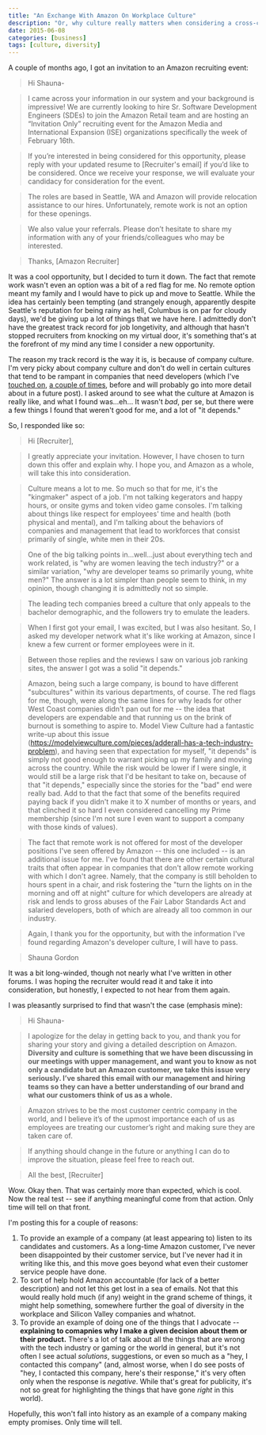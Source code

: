 ```yaml
---
title: "An Exchange With Amazon On Workplace Culture"
description: "Or, why culture really matters when considering a cross-country move."
date: 2015-06-08
categories: [business]
tags: [culture, diversity]
---
```


A couple of months ago, I got an invitation to an Amazon recruiting event:

> Hi Shauna-

> I came across your information in our system and your background is impressive! We are currently looking to hire Sr. Software Development Engineers (SDEs) to join the Amazon Retail team and are hosting an “Invitation Only” recruiting event for the Amazon Media and International Expansion (ISE) organizations specifically the week of February 16th.

> If you’re interested in being considered for this opportunity, please reply with your updated resume to [Recruiter's email] if you’d like to be considered. Once we receive your response, we will evaluate your candidacy for consideration for the event.

> The roles are based in Seattle, WA and Amazon will provide relocation assistance to our hires. Unfortunately, remote work is not an option for these openings.

> We also value your referrals. Please don’t hesitate to share my information with any of your friends/colleagues who may be interested.

> Thanks,
> [Amazon Recruiter]

It was a cool opportunity, but I decided to turn it down. The fact that remote work wasn't even an option was a bit of a red flag for me. No remote option meant my family and I would have to pick up and move to Seattle. While the idea has certainly been tempting (and strangely enough, apparently despite Seattle's reputation for being rainy as hell, Columbus is on par for cloudy days), we'd be giving up a lot of things that we have here. I admittedly don't have the greatest track record for job longetivity, and although that hasn't stopped recruiters from knocking on my virtual door, it's something that's at the forefront of my mind any time I consider a new opportunity.

The reason my track record is the way it is, is because of company culture. I'm very picky about company culture and don't do well in certain cultures that tend to be rampant in companies that need developers (which I've [touched on](http://shaunagordon.com/2014/10/15/dear-recruiters/), [a couple of times](http://shaunagordon.com/2015/05/15/in-defense-of-remote-friendly-work-environments/), before and will probably go into more detail about in a future post). I asked around to see what the culture at Amazon is really like, and what I found was...eh... It wasn't *bad*, per se, but there were a few things I found that weren't good for me, and a lot of "it depends."

So, I responded like so:

> Hi [Recruiter],

> I greatly appreciate your invitation. However, I have chosen to turn down this offer and explain why. I hope you, and Amazon as a whole, will take this into consideration.

> Culture means a lot to me. So much so that for me, it's the "kingmaker" aspect of a job. I'm not talking kegerators and happy hours, or onsite gyms and token video game consoles. I'm talking about things like respect for employees' time and health (both physical and mental), and I'm talking about the behaviors of companies and management that lead to workforces that consist primarily of single, white men in their 20s.

> One of the big talking points in...well...just about everything tech and work related, is "why are women leaving the tech industry?" or a similar variation, "why are developer teams so primarily young, white men?" The answer is a lot simpler than people seem to think, in my opinion, though changing it is admittedly not so simple.

> The leading tech companies breed a culture that only appeals to the bachelor demographic, and the followers try to emulate the leaders.

> When I first got your email, I was excited, but I was also hesitant. So, I asked my developer network what it's like working at Amazon, since I knew a few current or former employees were in it.

> Between those replies and the reviews I saw on various job ranking sites, the answer I got was a solid "it depends."

> Amazon, being such a large company, is bound to have different "subcultures" within its various departments, of course. The red flags for me, though, were along the same lines for why leads for other West Coast companies didn't pan out for me -- the idea that developers are expendable and that running us on the brink of burnout is something to aspire to. Model View Culture had a fantastic write-up about this issue (https://modelviewculture.com/pieces/adderall-has-a-tech-industry-problem), and having seen that expectation for myself, "it depends" is simply not good enough to warrant picking up my family and moving across the country. While the risk would be lower if I were single, it would still be a large risk that I'd be hesitant to take on, because of that "it depends," especially since the stories for the "bad" end were really bad. Add to that the fact that some of the benefits required paying back if you didn't make it to X number of months or years, and that clinched it so hard I even considered cancelling my Prime membership (since I'm not sure I even want to support a company with those kinds of values).

> The fact that remote work is not offered for most of the developer positions I've seen offered by Amazon -- this one included -- is an additional issue for me. I've found that there are other certain cultural traits that often appear in companies that don't allow remote working with which I don't agree. Namely, that the company is still beholden to hours spent in a chair, and risk fostering the "turn the lights on in the morning and off at night" culture for which developers are already at risk and lends to gross abuses of the Fair Labor Standards Act and salaried developers, both of which are already all too common in our industry.

> Again, I thank you for the opportunity, but with the information I've found regarding Amazon's developer culture, I will have to pass.

> Shauna Gordon

It was a bit long-winded, though not nearly what I've written in other forums. I was hoping the recruiter would read it and take it into consideration, but honestly, I expected to not hear from them again.

I was pleasantly surprised to find that wasn't the case (emphasis mine):

> Hi Shauna-

> I apologize for the delay in getting back to you, and thank you for sharing your story and giving a detailed description on Amazon.  **Diversity and culture is something that we have been discussing in our meetings with upper management, and want you to know as not only a candidate but an Amazon customer, we take this issue very seriously. I’ve shared this email with our management and hiring teams so they can have a better understanding of our brand and what our customers think of us as a whole.**

> Amazon strives to be the most customer centric company in the world, and I believe it’s of the upmost importance each of us as employees are treating our customer’s right and making sure they are taken care of.

> If anything should change in the future or anything I can do to improve the situation, please feel free to reach out.

> All the best,
> [Recruiter]

Wow. Okay then. That was certainly more than expected, which is cool. Now the real test -- see if anything meaningful come from that action. Only time will tell on that front.

I'm posting this for a couple of reasons:

1. To provide an example of a company (at least appearing to) listen to its candidates and customers. As a long-time Amazon customer, I've never been disappointed by their customer service, but I've never had it in writing like this, and this move goes beyond what even their customer service people have done.
2. To sort of help hold Amazon accountable (for lack of a better description) and not let this get lost in a sea of emails. Not that this would really hold much (if any) weight in the grand scheme of things, it might help something, somewhere further the goal of diversity in the workplace and Silicon Valley companies and whatnot.
3. To provide an example of doing one of the things that I advocate -- **explaining to comapnies why I make a given decision about them or their product.** There's a lot of talk about all the things that are wrong with the tech industry or gaming or the world in general, but it's not often I see actual *solutions*, suggestions, or even so much as a "hey, I contacted this company" (and, almost worse, when I do see posts of "hey, I contacted this company, here's their response," it's very often only when the response is *negative*. While that's great for publicity, it's not so great for highlighting the things that have gone *right* in this world).

Hopefully, this won't fall into history as an example of a company making empty promises. Only time will tell.
